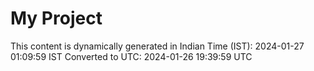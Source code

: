 # My Project

This content is dynamically generated in Indian Time (IST): 2024-01-27 01:09:59 IST
Converted to UTC: 2024-01-26 19:39:59 UTC
